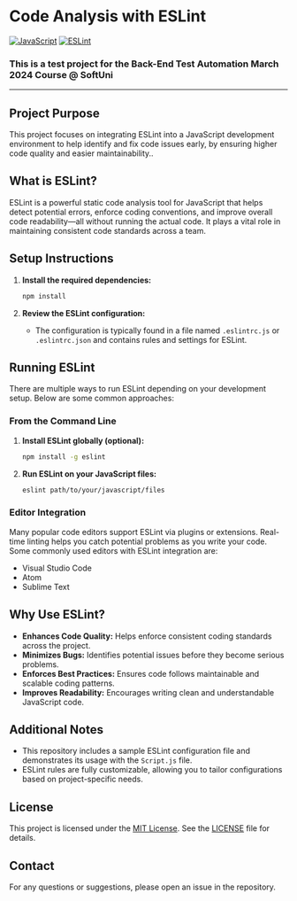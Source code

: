 # Code Analysis with ESLint

[![JavaScript](https://img.shields.io/badge/Made%20with-JavaScript-F7DF1E.svg)](https://developer.mozilla.org/en-US/docs/Web/JavaScript)
[![ESLint](https://img.shields.io/badge/Code%20Quality-ESLint-4B32C3.svg)](https://eslint.org/)

### This is a test project for the **Back-End Test Automation March 2024 Course @ SoftUni**

---

## Project Purpose
This project focuses on integrating ESLint into a JavaScript development environment to help identify and fix code issues early, by ensuring higher code quality and easier maintainability..

## What is ESLint?
ESLint is a powerful static code analysis tool for JavaScript that helps detect potential errors, enforce coding conventions, and improve overall code readability—all without running the actual code. It plays a vital role in maintaining consistent code standards across a team.

## Setup Instructions

1. **Install the required dependencies:**

    ```sh
    npm install
    ```

2. **Review the ESLint configuration:**
    - The configuration is typically found in a file named `.eslintrc.js` or `.eslintrc.json` and contains rules and settings for ESLint.

## Running ESLint

There are multiple ways to run ESLint depending on your development setup. Below are some common approaches:

### From the Command Line

1. **Install ESLint globally (optional):**

    ```sh
    npm install -g eslint
    ```

2. **Run ESLint on your JavaScript files:**

    ```sh
    eslint path/to/your/javascript/files
    ```

### Editor Integration

Many popular code editors support ESLint via plugins or extensions. Real-time linting helps you catch potential problems as you write your code. Some commonly used editors with ESLint integration are:
- Visual Studio Code
- Atom
- Sublime Text

## Why Use ESLint?
- **Enhances Code Quality:** Helps enforce consistent coding standards across the project.
- **Minimizes Bugs:** Identifies potential issues before they become serious problems.
- **Enforces Best Practices:** Ensures code follows maintainable and scalable coding patterns.
- **Improves Readability:** Encourages writing clean and understandable JavaScript code.

## Additional Notes
- This repository includes a sample ESLint configuration file and demonstrates its usage with the `Script.js` file.
- ESLint rules are fully customizable, allowing you to tailor configurations based on project-specific needs.

## License

This project is licensed under the [MIT License](LICENSE). See the [LICENSE](LICENSE) file for details.

## Contact

For any questions or suggestions, please open an issue in the repository.
